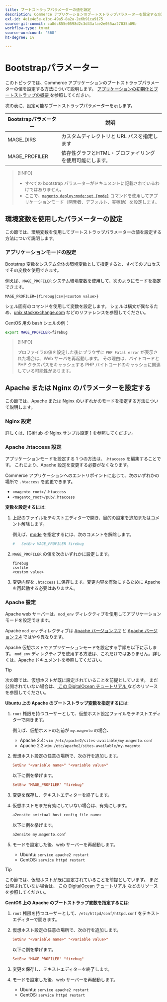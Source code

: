 ```yaml
---
title: ブートストラップパラメーターの値を設定
description: Commerce アプリケーションのブートストラップパラメーターを設定する方法を説明します。
exl-id: 4e1e4e5e-e1bc-49a5-8a2a-2e6b91ca9175
source-git-commit: ca8dc855e0598d2c3d43afae2e055aa27035a09b
workflow-type: tm+mt
source-wordcount: '568'
ht-degree: 1%

---
```


# Bootstrapパラメーター

このトピックでは、Commerce アプリケーションのブートストラップパラメーターの値を設定する方法について説明します。 [ アプリケーションの初期化とブートストラップの概要 ](initialization.md) を参照してください。

次の表に、設定可能なブートストラップパラメーターを示します。

| Bootstrapパラメーター | 説明 |
| ------------------- | -------------------------------------------- |
| MAGE_DIRS | カスタムディレクトリと URL パスを指定します |
| MAGE_PROFILER | 依存性グラフとHTML・プロファイリングを使用可能にします。 |

>[!INFO]
>
>- すべての bootstrap パラメーターがドキュメントに記載されているわけではありません。
>- ここで、[`magento deploy:mode:set {mode}`](../cli/set-mode.md) コマンドを使用してアプリケーションモード（開発者、デフォルト、実稼動）を設定します。

## 環境変数を使用したパラメーターの設定

この節では、環境変数を使用してブートストラップパラメーターの値を設定する方法について説明します。

### アプリケーションモードの設定

Bootstrap 変数をシステム全体の環境変数として指定すると、すべてのプロセスでその変数を使用できます。

例えば、`MAGE_PROFILER` システム環境変数を使用して、次のようにモードを指定できます。

```
MAGE_PROFILER={firebug|csv|<custom value>}
```

シェル固有のコマンドを使用して変数を設定します。 シェルは構文が異なるため、[unix.stackexchange.com][unix-stackx] などのリファレンスを参照してください。

CentOS 用の bash シェルの例：

```bash
export MAGE_PROFILER=firebug
```

>[!INFO]
>
>プロファイラの値を設定した後にブラウザに `PHP Fatal error` が表示された場合は、Web サーバを再起動します。 その理由は、バイトコードと PHP クラスパスをキャッシュする PHP バイトコードのキャッシュに関連している可能性があります。

## Apache または Nginx のパラメーターを設定する

この節では、Apache または Nginx のいずれかのモードを指定する方法について説明します。

### Nginx 設定

詳しくは、[GitHub _の_ Nginx サンプル設定 ] を参照してください。

### Apache .htaccess 設定

アプリケーションモードを設定する 1 つの方法は、`.htaccess` を編集することです。 これにより、Apache 設定を変更する必要がなくなります。

Commerce アプリケーションへのエントリポイントに応じて、次のいずれかの場所で `.htaccess` を変更できます。

- `<magento_root>/.htaccess`
- `<magento_root>/pub/.htaccess`

**変数を設定するには**:

1. 上記のファイルをテキストエディターで開き、目的の設定を追加またはコメント解除します。

   例えば、[mode](application-modes.md) を指定するには、次のコメントを解除します。

   ```conf
   #   SetEnv MAGE_PROFILER firebug
   ```

1. `MAGE_PROFILER` の値を次のいずれかに設定します。

   ```
   firebug
   csvfile
   <custom value>
   ```

1. 変更内容を `.htaccess` に保存します。変更内容を有効にするために Apache を再起動する必要はありません。

### Apache 設定

Apache web サーバーは、`mod_env` ディレクティブを使用してアプリケーションモードを設定できます。

Apache `mod_env` ディレクティブは [Apache バージョン 2.2] と [Apache バージョン 2.4] ではやや異なります。

Apache 仮想ホストでアプリケーションモードを設定する手順を以下に示します。 `mod_env` ディレクティブを使用する方法は、これだけではありません。詳しくは、Apache ドキュメントを参照してください。

>[!TIP]
>
>次の節では、仮想ホストが既に設定されていることを前提としています。 まだ公開されていない場合は、[ この DigitalOcean チュートリアル ](https://www.digitalocean.com/community/tutorials/how-to-set-up-apache-virtual-hosts-on-ubuntu-14-04-lts) などのリソースを参照してください。

**Ubuntu 上の Apache のブートストラップ変数を指定するには**:

1. `root` 権限を持つユーザーとして、仮想ホスト設定ファイルをテキストエディターで開きます。

   例えば、仮想ホストの名前が `my.magento` の場合、

   - Apache 2.4: `vim /etc/apache2/sites-available/my.magento.conf`
   - Apache 2.2:`vim /etc/apache2/sites-available/my.magento`

1. 仮想ホスト設定の任意の場所で、次の行を追加します。

   ```conf
   SetEnv "<variable name>" "<variable value>"
   ```

   以下に例を挙げます。

   ```conf
   SetEnv "MAGE_PROFILER" "firebug"
   ```

1. 変更を保存し、テキストエディターを終了します。
1. 仮想ホストをまだ有効にしていない場合は、有効にします。

   ```bash
   a2ensite <virtual host config file name>
   ```

   以下に例を挙げます。

   ```bash
   a2ensite my.magento.conf
   ```

1. モードを設定した後、web サーバーを再起動します。

   - Ubuntu: `service apache2 restart`
   - CentOS: `service httpd restart`

>[!TIP]
>
>この節では、仮想ホストが既に設定されていることを前提としています。 まだ公開されていない場合は、[ この DigitalOcean チュートリアル ](https://www.digitalocean.com/community/tutorials/how-to-set-up-apache-virtual-hosts-on-centos-6) などのリソースを参照してください。

**CentOS 上の Apache のブートストラップ変数を指定するには**:

1. `root` 権限を持つユーザーとして、`/etc/httpd/conf/httpd.conf` をテキストエディターで開きます。

1. 仮想ホスト設定の任意の場所で、次の行を追加します。

   ```conf
   SetEnv "<variable name>" "<variable value>"
   ```

   以下に例を挙げます。

   ```conf
   SetEnv "MAGE_PROFILER" "firebug"
   ```

1. 変更を保存し、テキストエディターを終了します。

1. モードを設定した後、web サーバーを再起動します。

   - Ubuntu: `service apache2 restart`
   - CentOS: `service httpd restart`

<!-- link definitions -->

[Apache バージョン 2.2]: https://httpd.apache.org/docs/2.2/mod/mod_env.html#setenv
[Apache バージョン 2.4]: https://httpd.apache.org/docs/2.4/mod/mod_env.html#setenv
[Nginx サンプル構成]: https://github.com/magento/magento2/blob/2.4/nginx.conf.sample#L16
[unix-stackx]: https://unix.stackexchange.com/questions/117467/how-to-permanently-set-environmental-variables
